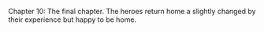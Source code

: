 Chapter 10: The final chapter. The heroes return home a slightly changed by their experience but happy to be home.
